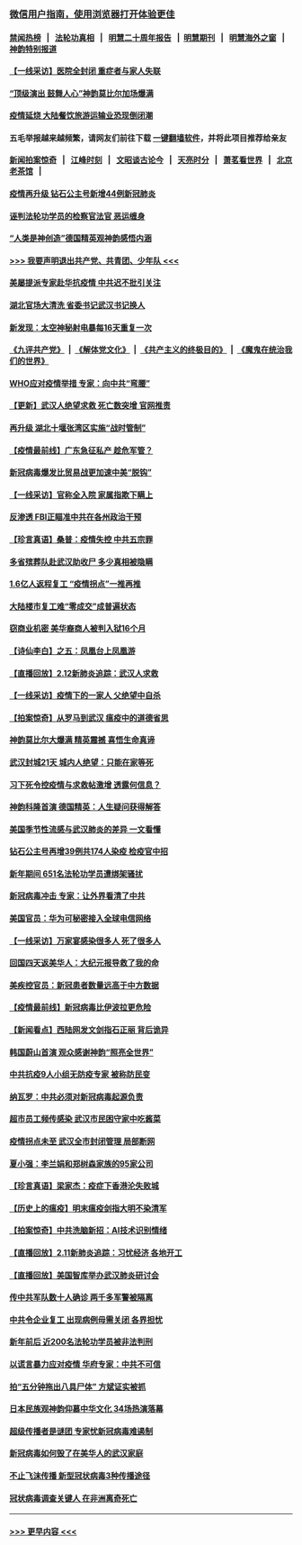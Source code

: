 ### [微信用户指南，使用浏览器打开体验更佳](https://github.com/gfw-breaker/banned-news1/blob/master/indexes/wechat-guide.md?t=0)
#### [禁闻热榜](热点新闻.md?t=0)  &nbsp;&nbsp;|&nbsp;&nbsp; [法轮功真相](https://github.com/gfw-breaker/truth/blob/master/README.md?t=0) &nbsp;&nbsp;|&nbsp;&nbsp; [明慧二十周年报告](https://github.com/gfw-breaker/mh-reports/blob/master/README.md?t=0) &nbsp;&nbsp;|&nbsp;&nbsp;[明慧期刊](https://github.com/gfw-breaker/mh-qikan) &nbsp;&nbsp;|&nbsp;&nbsp; [明慧海外之窗](https://github.com/gfw-breaker/mh-news/blob/master/README.md?t=0) &nbsp;&nbsp;|&nbsp;&nbsp; [神韵特别报道](https://github.com/gfw-breaker/mh-news/blob/master/shenyun.md?t=0)
#### [【一线采访】医院全封闭 重症者与家人失联](../pages/nf4514/n11864778.md?t=02132144) 
#### [“顶级演出 鼓舞人心”神韵莫比尔加场爆满](../pages/nf4514/n11865855.md?t=02132144) 
#### [疫情延烧 大陆餐饮旅游运输业恐现倒闭潮](../pages/nf4514/n11865608.md?t=02132144) 
#### 五毛举报越来越频繁，请网友们前往下载 [一键翻墙软件](https://github.com/gfw-breaker/ssr-accounts)，并将此项目推荐给亲友
#### [新闻拍案惊奇](https://github.com/gfw-breaker/banned-news1/blob/master/pages/link4.md) &nbsp;&nbsp;|&nbsp;&nbsp; [江峰时刻](https://github.com/gfw-breaker/banned-news1/blob/master/pages/link4.md) &nbsp;&nbsp;|&nbsp;&nbsp; [文昭谈古论今](https://github.com/gfw-breaker/banned-news1/blob/master/pages/link4.md) &nbsp;&nbsp;|&nbsp;&nbsp; [天亮时分](https://github.com/gfw-breaker/banned-news1/blob/master/pages/link4.md) &nbsp;&nbsp;|&nbsp;&nbsp; [萧茗看世界](https://github.com/gfw-breaker/banned-news1/blob/master/pages/link4.md) &nbsp;&nbsp;|&nbsp;&nbsp; [北京老茶馆](https://github.com/gfw-breaker/banned-news1/blob/master/pages/link4.md) &nbsp;&nbsp;|&nbsp;&nbsp; 
#### [疫情再升级 钻石公主号新增44例新冠肺炎](../pages/nf4514/n11865033.md?t=02132144) 
#### [诬判法轮功学员的检察官法官 恶运缠身](../pages/nf4514/n11864380.md?t=02132144) 
#### [“人类是神创造”德国精英观神韵感悟内涵](../pages/nf4514/n11865185.md?t=02132144) 
#### [>>> 我要声明退出共产党、共青团、少年队 <<<](https://github.com/begood0513/goodnews/blob/master/quit/letter.md) 
#### [美屡提派专家赴华抗疫情 中共迟不批引关注](../pages/nf4514/n11864719.md?t=02132144) 
#### [湖北官场大清洗 省委书记武汉书记换人](../pages/nf4514/n11865112.md?t=02132144) 
#### [新发现：太空神秘射电暴每16天重复一次](../pages/nf4514/n11864923.md?t=02132144) 
#### [《九评共产党》](https://github.com/begood0513/9ping.md/blob/master/README.md) &nbsp;|&nbsp; [《解体党文化》](../../../../jtdwh.md/blob/master/README.md)  &nbsp;|&nbsp; [《共产主义的终极目的》](../../../../gczydzjmd.md/blob/master/README.md) &nbsp;|&nbsp; [《魔鬼在统治我们的世界》](../../../../mgztzwmdsj.md/blob/master/README.md) 
#### [WHO应对疫情举措 专家：向中共“弯腰”](../pages/nf4514/n11864727.md?t=02132144) 
#### [【更新】武汉人绝望求救 死亡数突增 官网推责](../pages/nf4514/n11801312.md?t=02132144) 
#### [再升级 湖北十堰张湾区实施“战时管制”](../pages/nf4514/n11864771.md?t=02132144) 
#### [【疫情最前线】广东急征私产 趁危军管？](../pages/nf4514/n11864205.md?t=02132144) 
#### [新冠病毒爆发比贸易战更加速中美“脱钩”](../pages/nf4514/n11864470.md?t=02132144) 
#### [【一线采访】官称全入院 家属指欺下瞒上](../pages/nf4514/n11864466.md?t=02132144) 
#### [反渗透 FBI正瞄准中共在各州政治干预](../pages/nf4514/n11864300.md?t=02132144) 
#### [【珍言真语】桑普：疫情失控 中共五宗罪](../pages/nf4514/n11864157.md?t=02132144) 
#### [多省殡葬队赴武汉助收尸 多少真相被隐瞒](../pages/nf4514/n11864132.md?t=02132144) 
#### [1.6亿人返程复工 “疫情拐点”一推再推](../pages/nf4514/n11864186.md?t=02132144) 
#### [大陆楼市复工难“零成交”成普遍状态](../pages/nf4514/n11864106.md?t=02132144) 
#### [窃商业机密 美华裔商人被判入狱16个月](../pages/nf4514/n11863911.md?t=02132144) 
#### [【诗仙李白】之五：凤凰台上凤凰游](../pages/nf4514/n11825542.md?t=02132144) 
#### [【直播回放】2.12新肺炎追踪：武汉人求救](../pages/nf4514/n11863579.md?t=02132144) 
#### [【一线采访】疫情下的一家人 父绝望中自杀](../pages/nf4514/n11862799.md?t=02132144) 
#### [【拍案惊奇】从罗马到武汉 瘟疫中的道德省思](../pages/nf4514/n11862534.md?t=02132144) 
#### [神韵莫比尔大爆满 精英震撼 喜悟生命真谛](../pages/nf4514/n11863143.md?t=02132144) 
#### [武汉封城21天 城内人绝望：只能在家等死](../pages/nf4514/n11863041.md?t=02132144) 
#### [习下死令控疫情与求救帖激增 透露何信息？](../pages/nf4514/n11862416.md?t=02132144) 
#### [神韵科隆首演 德国精英：人生疑问获得解答](../pages/nf4514/n11862993.md?t=02132144) 
#### [美国季节性流感与武汉肺炎的差异 一文看懂](../pages/nf4514/n11862428.md?t=02132144) 
#### [钻石公主号再增39例共174人染疫 检疫官中招](../pages/nf4514/n11862422.md?t=02132144) 
#### [新年期间 651名法轮功学员遭绑架骚扰](../pages/nf4514/n11860941.md?t=02132144) 
#### [新冠病毒冲击 专家：让外界看清了中共](../pages/nf4514/n11862280.md?t=02132144) 
#### [美国官员：华为可秘密接入全球电信网络](../pages/nf4514/n11862122.md?t=02132144) 
#### [【一线采访】万家宴感染很多人 死了很多人](../pages/nf4514/n11862088.md?t=02132144) 
#### [回国四天返美华人：大纪元报导救了我的命](../pages/nf4514/n11862181.md?t=02132144) 
#### [美疾控官员：新冠患者数量远高于中方数据](../pages/nf4514/n11862256.md?t=02132144) 
#### [【疫情最前线】新冠病毒比伊波拉更危险](../pages/nf4514/n11862199.md?t=02132144) 
#### [【新闻看点】西陆网发文剑指石正丽 背后诡异](../pages/nf4514/n11861792.md?t=02132144) 
#### [韩国蔚山首演 观众感谢神韵“照亮全世界”](../pages/nf4514/n11862134.md?t=02132144) 
#### [中共抗疫9人小组无防疫专家 被称防民变](../pages/nf4514/n11861315.md?t=02132144) 
#### [纳瓦罗：中共必须对新冠病毒起源负责](../pages/nf4514/n11861810.md?t=02132144) 
#### [超市员工频传感染 武汉市民困守家中吃酱菜](../pages/nf4514/n11859619.md?t=02132144) 
#### [疫情拐点未至 武汉全市封闭管理 局部断网](../pages/nf4514/n11861690.md?t=02132144) 
#### [夏小强：李兰娟和郑树森家族的95家公司](../pages/nf4514/n11859600.md?t=02132144) 
#### [【珍言真语】梁家杰：疫症下香港沦失败城](../pages/nf4514/n11861588.md?t=02132144) 
#### [【历史上的瘟疫】明末瘟疫剑指大明不染清军](../pages/nf4514/n11859188.md?t=02132144) 
#### [【拍案惊奇】中共洗脑新招：AI技术识别情绪](../pages/nf4514/n11860089.md?t=02132144) 
#### [【直播回放】2.11新肺炎追踪：习忧经济 各地开工](../pages/nf4514/n11861169.md?t=02132144) 
#### [【直播回放】美国智库举办武汉肺炎研讨会](../pages/nf4514/n11859838.md?t=02132144) 
#### [传中共军队数十人确诊 两千多军警被隔离](../pages/nf4514/n11860992.md?t=02132144) 
#### [中共令企业复工 出现病例毋需关闭 各界担忧](../pages/nf4514/n11860563.md?t=02132144) 
#### [新年前后 近200名法轮功学员被非法判刑](../pages/nf4514/n11855720.md?t=02132144) 
#### [以谎言暴力应对疫情 华府专家：中共不可信](../pages/nf4514/n11859958.md?t=02132144) 
#### [拍“五分钟拖出八具尸体” 方斌证实被抓](../pages/nf4514/n11860090.md?t=02132144) 
#### [日本民族观神韵仰慕中华文化 34场热演落幕](../pages/nf4514/n11855394.md?t=02132144) 
#### [超级传播者是谜团 专家忧新冠病毒难遏制](../pages/nf4514/n11859686.md?t=02132144) 
#### [新冠病毒如何毁了在美华人的武汉家庭](../pages/nf4514/n11859524.md?t=02132144) 
#### [不止飞沫传播 新型冠状病毒3种传播途径](../pages/nf4514/n11859060.md?t=02132144) 
#### [冠状病毒调查关键人 在非洲离奇死亡](../pages/nf4514/n11859798.md?t=02132144) 

----
#### [ >>> 更早内容 <<< ](../indexes/nf4514-earlier.md)
